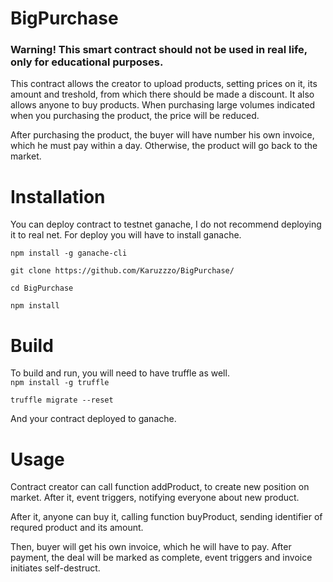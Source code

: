 # BigPurchase

### Warning! This smart contract should not be used in real life, only for educational purposes.

This  contract allows the creator to upload products, setting prices on it, its amount and treshold, from which there should be made a discount.
It also allows anyone to buy products. 
When purchasing large volumes indicated when you purchasing the product, the price will be reduced.

After purchasing the product, the buyer will have number his own invoice, which he must pay within a day. 
Otherwise, the product will go back to the market.

# Installation

You can deploy contract to testnet ganache, I do not recommend deploying it to real net. For deploy you will have to install ganache.

`npm install -g ganache-cli`

`git clone https://github.com/Karuzzzo/BigPurchase/`

`cd BigPurchase`

`npm install`

# Build

To build and run, you will need to have truffle as well.  
`npm install -g truffle`

`truffle migrate --reset` 

And your contract deployed to ganache.

# Usage

Contract creator can call function addProduct, to create new position on market. After it, event triggers, notifying everyone about new product.

After it, anyone can buy it, calling function buyProduct, sending identifier of requred product and its amount.

Then, buyer will get his own invoice, which he will have to pay. After payment, the deal will be marked as complete, event triggers and invoice initiates self-destruct.

